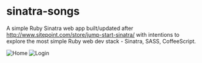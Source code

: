 # sinatra-songs


A simple Ruby Sinatra web app built/updated after http://www.sitepoint.com/store/jump-start-sinatra/ with intentions to explore the most simple Ruby web dev stack - Sinatra, SASS, CoffeeScript.


![Home](http://i.imgur.com/5hDi6zl.png "Home")
![Login](http://i.imgur.com/70MDxvw.png "Login")
